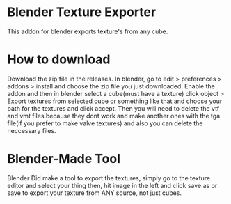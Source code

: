 # Blender Texture Exporter
This addon for blender exports texture's from any cube.

# How to download
Download the zip file in the releases.
In blender, go to edit > preferences > addons > install and choose the zip file you just downloaded.
Enable the addon and then in blender select a cube(must have a texture) click object > Export textures from selected cube or something like that and choose your path for the textures and click accept.
Then you will need to delete the vtf and vmt files because they dont work and make another ones with the tga file(if you prefer to make valve textures) and also you can delete the neccessary files.

# Blender-Made Tool
Blender Did make a tool to export the textures, simply go to the texture editor and select your thing then, hit image in the left and click save as or save to export your texture from ANY source, not just cubes.
